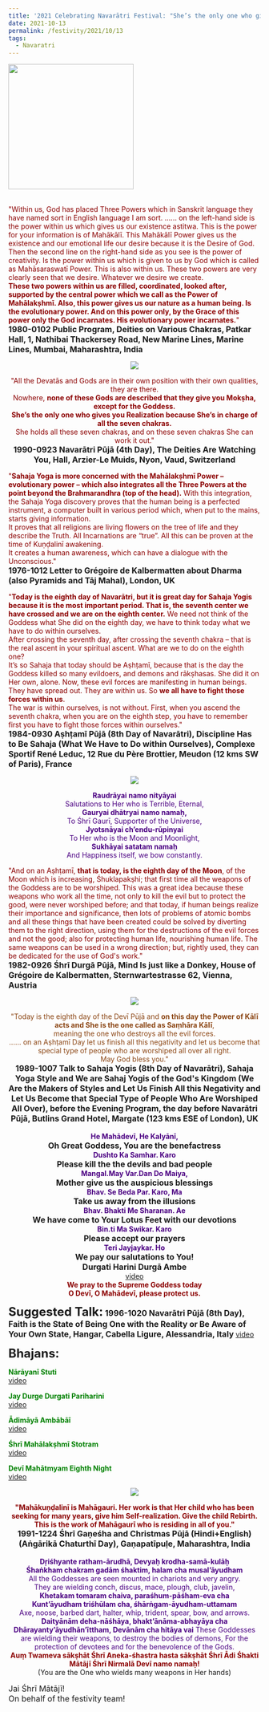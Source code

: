 ```yaml
---
title: '2021 Celebrating Navarātri Festival: "She’s the only one who gives you Realization because She’s in charge of all the seven chakras." '
date: 2021-10-13
permalink: /festivity/2021/10/13
tags:
  - Navaratri
---
```


<div style="text-align: left"><img src="/images/image1.png" width="250" /></div><br>

<p>
<font color="DarkRed">"Within us, God has placed Three Powers which in Sanskrit language they have named sort in English language I am sort. ...... on the left-hand side is the power within us which gives us our existence astitwa. This is the power for your information is of Mahākālī. This Mahākālī Power gives us the existence and our emotional life our desire because it is the Desire of God. Then the second line on the right-hand side as you see is the power of creativity. Is the power within us which is given to us by God which is called as Mahāsaraswatī Power. This is also within us. These two powers are very clearly seen that we desire. Whatever we desire we create.<br>
<b>These two powers within us are filled, coordinated, looked after, supported by the central power which we call as the Power of Mahālakṣhmī. Also, this power gives us our nature as a human being. Is the evolutionary power. And on this power only, by the Grace of this power only the God incarnates. His evolutionary power incarnates.</b>"</font><br>
<font size="+0"><b>1980-0102 Public Program, Deities on Various Chakras, Patkar Hall, 1, Nathibai Thackersey Road, New Marine Lines, Marine Lines, Mumbai, Maharashtra, India</b></font>
</p>

<div style="text-align: center"><img src="/images/image808.png" /></div>

<p style="text-align:center;">
<font color="DarkRed">"All the Devatās and Gods are in their own position with their own qualities, they are there.<br>
Nowhere, <b>none of these Gods are described that they give you Mokṣha, except for the Goddess.<br>
She’s the only one who gives you Realization because She’s in charge of all the seven chakras.</b><br>
She holds all these seven chakras, and on these seven chakras She can work it out."</font><br>
<font size="+0"><b>1990-0923 Navarātri Pūjā (4th Day), The Deities Are Watching You, Hall, Arzier-Le Muids, Nyon, Vaud, Switzerland</b></font>
</p>

<p>
<font color="DarkRed">"<b>Sahaja Yoga is more concerned with the Mahālakṣhmī Power – evolutionary power – which also integrates all the Three Powers at the point beyond the Brahmarandhra (top of the head).</b> With this integration, the Sahaja Yoga discovery proves that the human being is a perfected instrument, a computer built in various period which, when put to the mains, starts giving information.<br>
It proves that all religions are living flowers on the tree of life and they describe the Truth. All Incarnations are “true”. All this can be proven at the time of Kuṇḍalinī awakening.<br>
It creates a human awareness, which can have a dialogue with the Unconscious."</font><br>
<font size="+0"><b>1976-1012 Letter to Grégoire de Kalbermatten about Dharma (also Pyramids and Tāj Mahal), London, UK</b></font>
</p>

<p>
<font color="DarkRed">"<b>Today is the eighth day of Navarātri, but it is great day for Sahaja Yogis because it is the most important period. That is, the seventh center we have crossed and we are on the eighth center.</b> We need not think of the Goddess what She did on the eighth day, we have to think today what we have to do within ourselves.<br>
After crossing the seventh day, after crossing the seventh chakra – that is the real ascent in your spiritual ascent. What are we to do on the eighth one?<br>
It’s so Sahaja that today should be Aṣhṭamī, because that is the day the Goddess killed so many evildoers, and demons and rākṣhasas. She did it on Her own, alone. Now, these evil forces are manifesting in human beings. They have spread out. They are within us. So <b>we all have to fight those forces within us</b>.<br>
The war is within ourselves, is not without. First, when you ascend the seventh chakra, when you are on the eighth step, you have to remember first you have to fight those forces within ourselves."</font><br>
<font size="+0"><b>1984-0930 Aṣhṭamī Pūjā (8th Day of Navarātri), Discipline Has to Be Sahaja (What We Have to Do within Ourselves), Complexe Sportif René Leduc, 12 Rue du Père Brottier, Meudon (12 kms SW of Paris), France</b></font>
</p>

<div style="text-align: center"><img src="/images/image809.png" /></div>

<p style="color:Indigo; text-align:center;">
<b>Raudrāyai namo nityāyai</b><br>
Salutations to Her who is Terrible, Eternal,<br>
<b>Gauryai dhātryai namo namaḥ,</b><br>
To Śhrī Gaurī, Supporter of the Universe,<br>
<b>Jyotsnāyai ch’endu-rūpinyai </b><br>
To Her who is the Moon and Moonlight,<br>
<b>Sukhāyai satatam namaḥ</b><br>
And Happiness itself, we bow constantly.
</p>

<p>
<font color="DarkRed">"And on an Aṣhṭamī, <b>that is today, is the eighth day of the Moon</b>, of the Moon which is increasing, Śhuklapakṣhi; that first time all the weapons of the Goddess are to be worshiped. This was a great idea because these weapons who work all the time, not only to kill the evil but to protect the good, were never worshiped before; and that today, if human beings realize their importance and significance, then lots of problems of atomic bombs and all these things that have been created could be solved by diverting them to the right direction, using them for the destructions of the evil forces and not the good; also for protecting human life, nourishing human life. The same weapons can be used in a wrong direction; but, rightly used, they can be dedicated for the use of God's work."</font><br>
<font size="+0"><b>1982-0926 Śhrī Durgā Pūjā, Mind Is just like a Donkey, House of Grégoire de Kalbermatten, Sternwartestrasse 62, Vienna, Austria</b></font>
</p>

<div style="text-align: center"><img src="/images/image810.png" /></div>

<p style=" text-align:center;">
<font color="SaddleBrown">"Today is the eighth day of the Devī Pūjā and <b>on this day the Power of Kālī acts and She is the one called as Saṃhāra Kālī</b>,<br>
meaning the one who destroys all the evil forces.<br>
...... on an Aṣhṭamī Day let us finish all this negativity and let us become that special type of people who are worshiped all over all right.<br>
May God bless you."</font><br>
<font size="+0"><b>1989-1007 Talk to Sahaja Yogis (8th Day of Navarātri), Sahaja Yoga Style and We are Sahaj Yogis of the God's Kingdom (We Are the Makers of Styles and Let Us Finish All this Negativity and Let Us Become that Special Type of People Who Are Worshiped All Over), before the Evening Program, the day before Navarātri Pūjā, Butlins Grand Hotel, Margate (123 kms ESE of London), UK</b></font><br>
<br>
<font color="Indigo"><b>He Mahādevī, He Kalyānī,</b></font><br>
<font size="+0"><b>Oh Great Goddess, You are the benefactress</b></font><br>
<font color="Indigo"><b>Dushto Ka Samhar. Karo</b></font><br>
<font size="+0"><b>Please kill the the devils and bad people</b></font><br>
<font color="Indigo"><b>Mangal.May Var.Dan Do Maiya,</b></font><br>
<font size="+0"><b>Mother give us the auspicious blessings</b></font><br>
<font color="Indigo"><b>Bhav. Se Beda Par. Karo, Ma</b></font><br>
<font size="+0"><b>Take us away from the illusions</b></font><br>
<font color="Indigo"><b>Bhav. Bhakti Me Sharanan. Ae</b></font><br>
<font size="+0"><b>We have come to Your Lotus Feet with our devotions</b></font><br>
<font color="Indigo"><b>Bin.ti Ma Swikar. Karo</b></font><br>
<font size="+0"><b>Please accept our prayers</b></font><br>
<font color="Indigo"><b>Teri Jayjaykar. Ho</b></font><br>
<font size="+0"><b>We pay our salutations to You!</b></font><br>
<font size="+0"><b>Durgati Harini Durgā Ambe</b></font><br>
<a href="https://seven-teams.github.io/Videos_Links.html">video</a><br>
<font color="DarkRed"><b>We pray to the Supreme Goddess today<br>
O Devī, O Mahādevī, please protect us.</b></font>
</p>

<font size="+2"><b>Suggested Talk:</b></font> 
<font size="+0"><b>1996-1020 Navarātri Pūjā (8th Day), Faith is the State of Being One with the Reality or Be Aware of Your Own State, Hangar, Cabella Ligure, Alessandria, Italy</b></font>
<a href="https://seven-teams.github.io/Videos_Links.html">video</a><br>

<font size="+2"><b>Bhajans:</b></font>

<p>
<font color="green"><b>Nārāyanī Stuti</b></font><br>
<a href="https://youtu.be/T_V1ka6e4Xo">video</a>
</p>

<p>
<font color="green"><b>Jay Durge Durgati Pariharini  </b></font><br>
<a href="https://youtu.be/F68hoY8ZhOI">video</a>
</p>
 
<p>
<font color="green"><b>Ādimāyā Ambābāī</b></font><br>
<a href="https://youtu.be/niuCWTNKu0k">video</a> 
</p>

<p>
<font color="green"><b>Śhrī Mahālakṣhmī Stotram</b></font><br>
<a href="https://seven-teams.github.io/Videos_Links.html">video</a>
</p>

<p>
<font color="green"><b>Devī Mahātmyam Eighth Night</b></font><br>
<a href="https://seven-teams.github.io/Videos_Links.html">video</a>
</p>

<div style="text-align: center"><img src="/images/image811.png" /></div>

<p style=" text-align:center;">
<font color="DarkRed"><b>"Mahākuṇḍalinī is Mahāgauri. Her work is that Her child who has been seeking for many years, give him Self-realization. 
Give the child Rebirth. This is the work of Mahāgaurī who is residing in all of you."</b></font><br>
<font size="+0"><b>1991-1224 Śhrī Gaṇeśha and Christmas Pūjā (Hindi+English) (Aṅgārikā Chaturthī Day), Gaṇapatīpuḷe, Maharashtra, India</b></font><br>
<br>
<font color="Indigo"><b>Dṛiśhyante ratham-ārudhā, Devyaḥ krodha-samā-kulāḥ<br>
Śhaṅkham chakram gadām śhaktim, halam cha musal’āyudham</b><br>
All the Goddesses are seen mounted in chariots and very angry.<br>
They are wielding conch, discus, mace, plough, club, javelin,<br>
<b>Khetakam tomaram chaiva, paraśhum-pāśham-eva cha<br>
Kunt’āyudham triśhūlam cha, śhārṅgam-āyudham-uttamam</b><br>
Axe, noose, barbed dart, halter, whip, trident, spear, bow, and arrows.<br>
<b>Daityānām deha-nāśhāya, bhakt’ānāma-abhayāya cha<br>
Dhārayanty’āyudhān’īttham, Devānām cha hitāya vai</b>
These Goddesses are wielding their weapons, to destroy the bodies of demons,
For the protection of devotees and for the benevolence of the Gods.</font><br>
<font color="DarkRed"><b>Auṃ Twameva sākṣhāt Śhrī Aneka-śhastra hasta sākṣhāt Śhrī Ādi Śhakti Mātājī Śhrī Nirmalā Devī namo namaḥ!</b></font><br>
(You are the One who wields many weapons in Her hands)
</p>

<p>
<font size="+0">Jai Śhrī Mātājī!<br>
On behalf of the festivity team!</font>
</p>